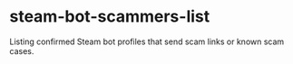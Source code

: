 # steam-bot-scammers-list
Listing confirmed Steam bot profiles that send scam links or known scam cases.
